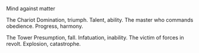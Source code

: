 Mind against matter

The Chariot
Domination, triumph.
Talent, ability.
The master who commands obedience.
Progress, harmony.

The Tower
Presumption, fall.
Infatuation, inability.
The victim of forces in revolt.
Explosion, catastrophe.
